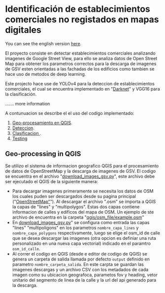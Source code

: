 # Identificación de establecimientos comerciales no registados en mapas digitales

You can see the english version [here](https://google.com.pe).

El proyecto consiste en detectar establecimientos comerciales analizando imagenes de Google Street View, para ello se analiza datos de Open Street Map para obtener los parametros correctos para la descarga de imagenes de GSV esten orientadas a las fachadas de los edificios como tambien se hace uso de metodos de deep learning.  

Este projecto hace use de YOLOv4 para la deteccion de establecimientos comerciales, el cual se encuentra implementado en  "[Darknet](https://github.com/AlexeyAB/darknet)"  y VGG16 para la clasificación. 

....... more information


A contunuacion se describe el el uso del codigo implementado:
1. [Geo-procesamiento en QGIS](#geo-processing-in-qgis).
2. [Deteccion](#detecction-using-yolov4).
3. [Clasificacion ](#clasification).
4. [Testing](#Testing)

## Geo-processing in QGIS
Se utilizo el sistema de informacion geografico QGIS para el procesamiento de datos de OpenStreetMap y la descarga de imagenes de GSV. El codigo se encuentra en el archivo "[download_images_gsv.py](https://google.com.pe)", este archivo debe ser ejecutado el QGIS de la siguiente manera:

* Para decargar imagenes primeramente se necesita los datos de OSM los cuales puden ser descargados desde su pagina principal ("[OpenStreetMap"]()"). Al descargar el archivo ".osm" se importa a QGIS la capas de "lines" y "multipolygos". Estas dos capas contiene informacion de calles y edificos del mapa de OSM. Un ejemplo de ste archivo de encuentra en la carpeta "[qgis/osm_file/example.osm]()" 
* En [download_images_gsv.py](https://google.com.pe)" se configura como entrada  las capas "lines" "multipoligons" en los parametros `nombre_capa_lines` y `nombre_capa_polygons` respectivamente, luego se elige el osm_id de calle que se desea descargar las imagenes (otra opcion es definiar una ruta personalizado en una nueva capa vectorial) indicado en el paramtro `osm_id_calle`. 
* Al correr el codigo en QGIS (desde e editor de codigo de QGIS) se genera un carpeta de salida llamada por defecto `output` definido en parametro `nombre_carpeta_salida`. En este carpta se guardan las imagenes descargas y un archivo CSV con los metadados de cada imagen como su ubicacion geografoca, parametos fov y heading, vetor unitario del segmento de linea de la calle y la url del api generado para la descarga.



